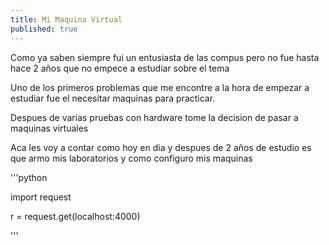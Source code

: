 ```yaml
---
title: Mi Maquina Virtual
published: true
---
```



Como ya saben siempre fui un entusiasta de las compus pero no fue hasta 
hace 2 años que no empece a estudiar sobre el tema 

Uno de los primeros problemas que me encontre a la hora de empezar a estudiar
fue el necesitar maquinas para practicar.

Despues de varias pruebas con hardware tome la decision de pasar a maquinas
virtuales  

Aca les voy a contar como hoy en dia y despues de 2 años de estudio es que 
armo mis laboratorios y como configuro mis maquinas

'''python

import request

r = request.get(localhost:4000)

''' 


